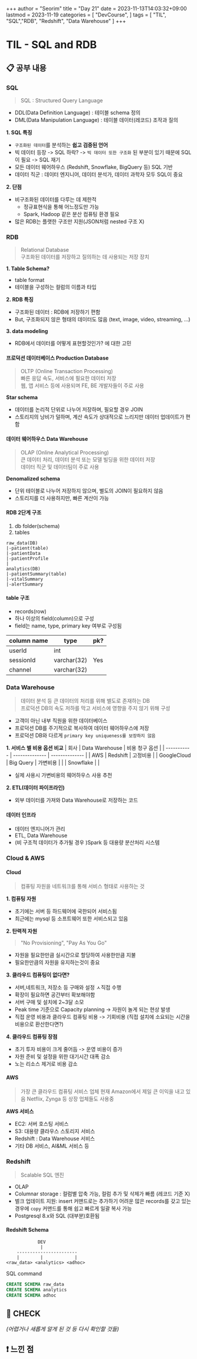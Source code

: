 +++
author = "Seorim"
title =  "Day 21"
date = 2023-11-13T14:03:32+09:00
lastmod = 2023-11-19
categories = [
    "DevCourse",
]
tags = [
    "TIL", "SQL","RDB", "Redshift", "Data Warehouse"
]
+++

# TIL - SQL and RDB

## 📋 공부 내용

### SQL

> SQL : Structured Query Language

-   DDL(Data Definition Language) : 테이블 schema 정의
-   DML(Data Manipulation Language) : 테이블 데이터(레코드) 조작과 질의

**1. SQL 특징**

-   `구조화된 데이터`를 분석하는 **쉽고 검증된 언어**
-   빅 데이터 등장 -> SQL 하락? -> `빅 데이터 또한 구조화` 된 부분이 있기 때문에 SQL이 필요 -> SQL 재기
-   모든 데이터 웨어하우스 (Redshift, Snowflake, BigQuery 등) SQL 기반
-   데이터 직군 : 데이터 엔지니어, 데이터 분석가, 데이터 과학자 모두 SQL이 중요

**2. 단점**

-   비구조화된 데이터를 다루는 데 제한적
    -   정규표현식을 통해 어느정도만 가능
    -   Spark, Hadoop 같은 분산 컴퓨팅 환경 필요
-   많은 RDB는 플랫한 구조만 지원(JSON처럼 nested 구조 X)

### RDB

> Relational Database  
> 구조화된 데이터를 저장하고 질의하는 데 사용되는 저장 장치

**1. Table Schema?**

-   table format
-   테이블을 구성하는 컬럼의 이름과 타입

**2. RDB 특징**

-   구조화된 데이터 : RDB에 저장하기 편함
-   But, 구조화되지 않은 형태의 데이터도 많음 (text, image, video, streaming, ...)

**3. data modeling**

-   RDB에서 데이터를 어떻게 표현할것인가? 에 대한 고민

#### 프로덕션 데이터베이스 Production Database

> OLTP (Online Transaction Processing)  
> 빠른 응답 속도, 서비스에 필요한 데이터 저장  
> 웹, 앱 서비스 등에 사용되며 FE, BE 개발자들이 주로 사용

**Star schema**

-   데이터를 논리적 단위로 나누어 저장하며, 필요할 경우 JOIN
-   스토리지의 낭비가 덜하며, 계산 속도가 상대적으로 느리지만 데이터 업데이트가 편함

#### 데이터 웨어하우스 Data Warehouse

> OLAP (Online Analytical Processing)  
> 큰 데이터 처리, 데이터 분석 또는 모델 빌딩을 위한 데이터 저장  
> 데이터 직군 및 데이터팀이 주로 사용

**Denomalized schema**

-   단위 테이블로 나누어 저장하지 않으며, 별도의 JOIN이 필요하지 않음
-   스토리지를 더 사용하지만, 빠른 계산이 가능

#### RDB 2단계 구조

1. db folder(schema)
2. tables

```
raw_data(DB)
|-patient(table)
|-patientData
|-patientProfile
|
analytics(DB)
|-patientSummary(table)
|-vitalSummary
|-alertSummary
```

#### table 구조

-   records(row)
-   하나 이상의 field(column)으로 구성
-   field는 name, type, primary key 여부로 구성됨

| column name | type        | pk? |
| ----------- | ----------- | --- |
| userId      | int         |     |
| sessionId   | varchar(32) | Yes |
| channel     | varchar(32) |     |

### Data Warehouse

> 데이터 분석 등 큰 데이터의 처리를 위해 별도로 존재하는 DB  
> 프로덕션 DB의 속도 저하를 막고 서비스에 영향을 주지 않기 위해 구성

-   고객이 아닌 내부 직원을 위한 데이터베이스
-   프로덕션 DB를 주기적으로 복사하여 데이터 웨어하우스에 저장
-   프로덕션 DB와 다르게 `primary key uniqueness를 보장하지 않음`

**1. 서비스 별 비용 옵션 비교**
| 회사 | Data Warehouse | 비용 청구 옵션 |
| ----------- | -------------- | -------------- |
| AWS | Redshift | 고정비용 |
| GoogleCloud | Big Query | 가변비용 |
| | Snowflake | |

-   실제 사용시 가변비용의 웨어하우스 사용 추천

**2. ETL(데이터 파이프라인)**

-   외부 데이터를 가져와 Data Warehouse로 저장하는 코드

#### 데이터 인프라

-   데이터 엔지니어가 관리
-   ETL, Data Warehouse
-   (비 구조적 데이터가 추가될 경우 )Spark 등 대용량 분산처리 시스템

### Cloud & AWS

#### Cloud

> 컴퓨팅 자원을 네트워크를 통해 서비스 형태로 사용하는 것

**1. 컴퓨팅 자원**

-   초기에는 서버 등 하드웨어에 국한되어 서비스됨
-   최근에는 mysql 등 소프트웨어 또한 서비스되고 있음

**2. 탄력적 자원**

> "No Provisioning", "Pay As You Go"

-   자원을 필요한만큼 실시간으로 할당하여 사용한만큼 지불
-   필요한만큼의 자원을 유지하는것이 중요

**3. 클라우드 컴퓨팅이 없다면?**

-   서버,네트워크, 저장소 등 구매와 설정 ㅅ직접 수행
-   확장이 필요하면 공간부터 확보해야함
-   서버 구매 및 설치에 2~3달 소모
-   Peak time 기준으로 Capacity planning -> 자원이 놀게 되는 현상 발생
-   직접 운영 비용과 클라우드 컴퓨팅 비용 -> 기회비용 (직접 설치에 소요되는 시간을 비용으로 환산한다면?)

**4. 클라우드 컴퓨팅 장점**

-   초기 투자 비용이 크게 줄어듬 -> 운영 비용이 증가
-   자원 준비 및 설정을 위한 대기시간 대폭 감소
-   노는 리소스 제거로 비용 감소

#### AWS

> 가장 큰 클라우드 컴퓨팅 서비스 업체
> 현재 Amazon에서 제일 큰 이익을 내고 있음
> Netflix, Zynga 등 상장 업체들도 사용중

**AWS 서비스**

-   EC2: 서버 호스팅 서비스
-   S3: 대용량 클라우스 스토리지 서비스
-   Redshift : Data Warehouse 서비스
-   기타 DB 서비스, AI&ML 서비스 등

### Redshift

> Scalable SQL 엔진

-   OLAP
-   Columnar storage : 컬럼별 압축 가능, 컬럼 추가 및 삭제가 빠름 (레코드 기준 X)
-   벌크 업데이트 지원: insert 커맨드로는 추가하기 어려운 많은 records를 갖고 있는 경우에 `copy` 커맨드를 통해 쉽고 빠르게 일괄 복사 가능
-   Postgresql 8.x와 SQL (대부분)호환됨

#### Redshift Schema

```
            DEV
             |
    -----------------------
    |        |            |
<raw_data> <analytics> <adhoc>
```

SQL command

```sql
CREATE SCHEMA raw_data
CREATE SCHEMA analytics
CREATE SCHEMA adhoc
```

## 👀 CHECK

_<span style = "font-size:15px">(어렵거나 새롭게 알게 된 것 등 다시 확인할 것들)</span>_

## ❗ 느낀 점
